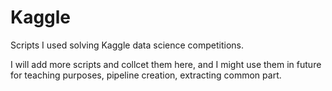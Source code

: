 # Kaggle

Scripts I used solving Kaggle data science competitions. 


I will add more scripts and collcet them here, and I might use them in future for teaching purposes, pipeline creation, extracting common part.
